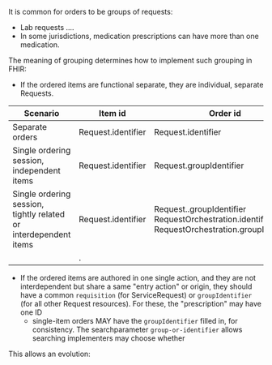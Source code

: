 It is common for orders to be groups of requests: 
* Lab requests ....
* In some jurisdictions, medication prescriptions can have more than one medication. 

The meaning of grouping determines how to implement such grouping in FHIR:

* If the ordered items are functional separate, they are individual, separate Requests.

|Scenario|Item id| Order id||Description|
|---|---|----|----|---|
| Separate orders |Request.identifier|Request.identifier|||
| Single ordering session,<br>independent items|Request.identifier |Request.groupIdentifier ||| 
| Single ordering session,<br>tightly related or<br>interdependent items|Request.identifier |Request..groupIdentifier<br>RequestOrchestration.identifier<br>RequestOrchestration.groupIdentifier ||| 
||.| | | | 



* If the ordered items are authored in one single action, and they are not interdependent but share a same "entry action" or origin, they should have a common `requisition` (for ServiceRequest) or `groupIdentifier` (for all other Request resources). For these, the "prescription" may have one ID 
  * single-item orders MAY have the `groupIdentifier` filled in, for consistency. The searchparameter `group-or-identifier` allows searching  implementers may choose whether 



This allows an evolution: 
